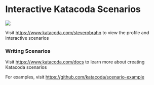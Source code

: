 # Interactive Katacoda Scenarios

[![](http://shields.katacoda.com/katacoda/steverobrahn/count.svg)](https://www.katacoda.com/steverobrahn "Get your profile on Katacoda.com")

Visit https://www.katacoda.com/steverobrahn to view the profile and interactive scenarios

### Writing Scenarios
Visit https://www.katacoda.com/docs to learn more about creating Katacoda scenarios

For examples, visit https://github.com/katacoda/scenario-example
